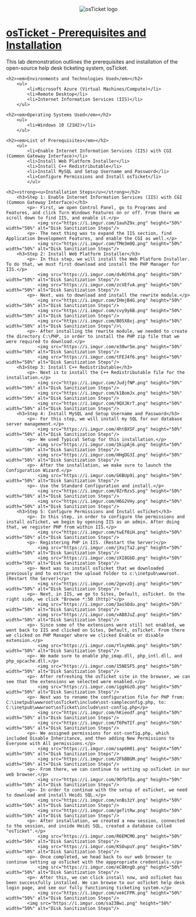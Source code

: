 <p align="center">
    <img src="https://i.imgur.com/Clzj7Xs.png" alt="osTicket logo"/>
    </p>
    
<h1><u>osTicket - Prerequisites and Installation</u></h1>
    <p>This lab demonstration outlines the prerequisites and installation of the open-source help desk ticketing system, osTicket.</p>
    
    
    
    <h2><em>Environments and Technologies Used</em></h2>
        <ul>
            <li>Microsoft Azure (Virtual Machines/Compute)</li>
            <li>Remote Desktop</li>
            <li>Internet Information Services (IIS)</li>
        </ul>
    
    <h2><em>Operating Systems Used</em></h2>
        <ul>
            <li>Windows 10 (21H2)</li>
        </ul>
    
    <h2><em>List of Prerequisites</em></h2>
        <ul>
            <li>Enable Internet Information Services (IIS) with CGI (Common Gateway Interface)</li>
            <li>Install Web Platform Installer</li>
            <li>Install C++ Redistributable</li>
            <li>Install MySQL and Setup Username and Password</li>
            <li>Configure Permissions and Install osTicket</li>
            </ul>
    
    <h2><strong><u>Installation Steps</u></strong></h2>
        <h3>Step 1: Enable Internet Information Services (IIS) with CGI (Common Gateway Interface)</h3>
            <p>- First, we open Control Panel, go to Programs and Features, and click Turn Windows Features on or off. From there we scroll down to find IIS, and enable it.</p>
                <img src="https://i.imgur.com/1auhZ9x.png" height="50%" width="50%" alt="Disk Sanitization Steps"/>
            <p>- The next thing was to expand the IIS section, find Application Development Features, and enable the CGI as well.</p>
                <img src="https://i.imgur.com/TMm3m0Q.png" height="50%" width="50%" alt="Disk Sanitization Steps"/>
        <h3>Step 2: Install Web Platform Installer</h3>
            <p>- In this step, we will install the Web Platform Installer. To do that, we must first download and install the PHP Manager for IIS.</p>
                <img src="https://i.imgur.com/dvRGYh4.png" height="50%" width="50%" alt="Disk Sanitization Steps"/>
                <img src="https://i.imgur.com/zcVEfvA.png" height="50%" width="50%" alt="Disk Sanitization Steps"/>
            <p>- Next, was to download and install the rewrite module.</p>
                <img src="https://i.imgur.com/IHmjB4G.png" height="50%" width="50%" alt="Disk Sanitization Steps"/>
                <img src="https://i.imgur.com/cvy9y6B.png" height="50%" width="50%" alt="Disk Sanitization Steps"/>
                <img src="https://i.imgur.com/B05X8xj.png" height="50%" width="50%" alt="Disk Sanitization Steps"/>\
            <p>- After installing the rewrite module, we needed to create the directory C:\PHP, in order to install the PHP zip file that we were required to download.</p>
                <img src="https://i.imgur.com/e30wr5m.png" height="50%" width="50%" alt="Disk Sanitization Steps"/>
                <img src="https://i.imgur.com/tFEJ4f6.png" height="50%" width="50%" alt="Disk Sanitization Steps"/>
        <h3>Step 3: Install C++ Redistributable</h3>
            <p>- Next is to install the C++ Redistributable file for the installation.</p>
                <img src="https://i.imgur.com/JudjfNP.png" height="50%" width="50%" alt="Disk Sanitization Steps"/>
                <img src="https://i.imgur.com/k1BomJx.png" height="50%" width="50%" alt="Disk Sanitization Steps"/>
                <img src="https://i.imgur.com/9QXJKrT.png" height="50%" width="50%" alt="Disk Sanitization Steps"/>
        <h3>Step 4: Install MySQL and Setup Username and Password</h3>
            <p>- For this step, we will install my SQL for our database server management.</p>
                <img src="https://i.imgur.com/4htBXSF.png" height="50%" width="50%" alt="Disk Sanitization Steps"/>
            <p>- We used Typical Setup for this installation.</p>
                <img src="https://i.imgur.com/1kipAj6.png" height="50%" width="50%" alt="Disk Sanitization Steps"/>
                <img src="https://i.imgur.com/HHgDG3I.png" height="50%" width="50%" alt="Disk Sanitization Steps"/>
            <p>- After the installation, we make sure to launch the Configuration Wizard.</p>
                <img src="https://i.imgur.com/G6BUp9i.png" height="50%" width="50%" alt="Disk Sanitization Steps"/>
            <p>- Use the Standard Configuration and install.</p>
                <img src="https://i.imgur.com/0ZrRzsS.png" height="50%" width="50%" alt="Disk Sanitization Steps"/>
                <img src="https://i.imgur.com/H6G2VHy.png" height="50%" width="50%" alt="Disk Sanitization Steps"/>
        <h3>Step 5: Configure Permissions and Install osTicket</h3>
            <p>- In this step, in order to configure the permissions and install osTicket, we begin by opening IIS as an admin. After doing that, we register PHP from within IIS.</p>
                <img src="https://i.imgur.com/twEf0iH.png" height="50%" width="50%" alt="Disk Sanitization Steps"/>
            <p>- Registering PHP in IIS. (Restart the Server)</p>
                <img src="https://i.imgur.com/jXujTa2.png" height="50%" width="50%" alt="Disk Sanitization Steps"/>
                <img src="https://i.imgur.com/zXI8GbD.png" height="50%" width="50%" alt="Disk Sanitization Steps"/>
            <p>- Next was to install osTicket that we downloaded previously and to extract the upload folder to c:\inetpub\wwwroot. (Restart the Server)</p>
                <img src="https://i.imgur.com/2gevzDj.png" height="50%" width="50%" alt="Disk Sanitization Steps"/>
            <p>- Next, in IIS, we go to Sites, Default, osTicket. On the right side, we click "Browse *:50 (http)"</p>
                <img src="https://i.imgur.com/3asSOdu.png" height="50%" width="50%" alt="Disk Sanitization Steps"/>
                <img src="https://i.imgur.com/vAB8JuZ.png" height="50%" width="50%" alt="Disk Sanitization Steps"/>
            <p>- Since some of the extensions were still not enabled, we went back to IIS and clicked on Sites, Default, osTicket. From there we clicked on PHP Manager where we clicked Enable or disable extension.</p>
                <img src="https://i.imgur.com/YlnyHAk.png" height="50%" width="50%" alt="Disk Sanitization Steps"/>
            <p>- We made sure to enable php_imap.dll, php_intl.dll, and php_opcache.dll.</p>
                <img src="https://i.imgur.com/15NESF5.png" height="50%" width="50%" alt="Disk Sanitization Steps"/>
            <p>- After refreshing the osTicket site in the browser, we can see that the extensions we selected were enabled.</p>
                <img src="https://i.imgur.com/iggkGzO.png" height="50%" width="50%" alt="Disk Sanitization Steps"/>
            <p>- Next was to rename the configuration file for PHP from: C:\inetpub\wwwroot\osTicket\include\ost-sampleconfig.php, to: C:\inetpub\wwwroot\osTicket\include\ost-config.php</p>
                <img src="https://i.imgur.com/hKieodf.png" height="50%" width="50%" alt="Disk Sanitization Steps"/>
                <img src="https://i.imgur.com/T6PmTIf.png" height="50%" width="50%" alt="Disk Sanitization Steps"/>
            <p>- We assigned permissions for ost-config.php, which included Disable Inheritance, and then adding New Permissions to Everyone with All permissions.</p>
                <img src="https://i.imgur.com/sap6H01.png" height="50%" width="50%" alt="Disk Sanitization Steps"/>
                <img src="https://i.imgur.com/2FbBBGM.png" height="50%" width="50%" alt="Disk Sanitization Steps"/>
            <p>- From there, we can continue to setting up osTicket in our web browser.</p>
                <img src="https://i.imgur.com/9OfbfQa.png" height="50%" width="50%" alt="Disk Sanitization Steps"/>
            <p>- In order to continue with the setup of osTicket, we need to download and install Heidi SQL.</p>
                <img src="https://i.imgur.com/xnBs3zY.png" height="50%" width="50%" alt="Disk Sanitization Steps"/>
                <img src="https://i.imgur.com/geTitRw.png" height="50%" width="50%" alt="Disk Sanitization Steps"/>
            <p>- After installation, we created a new session, connected to the session, and inside Heidi SQL, created a database called "osTicket".</p>
                <img src="https://i.imgur.com/R6EMCMO.png" height="50%" width="50%" alt="Disk Sanitization Steps"/>
                <img src="https://i.imgur.com/KSOupuY.png" height="50%" width="50%" alt="Disk Sanitization Steps"/>
            <p>- Once completed, we head back to our web browser to continue setting up osTicket with the apppropriate credentials.</p>
                <img src="https://i.imgur.com/eC8KngO.png" height="50%" width="50%" alt="Disk Sanitization Steps"/>
            <p>- After this, we can click install now, and osTicket has been successfully installed. We can browse to our osTicket help desk login page, and see our fully functioning ticketing system.</p>
                <img src="https://i.imgur.com/vekCFPR.png" height="50%" width="50%" alt="Disk Sanitization Steps"/>
            <img src="https://i.imgur.com/sa23Bwi.png" height="50%" width="50%" alt="Disk Sanitization Steps"/>    

